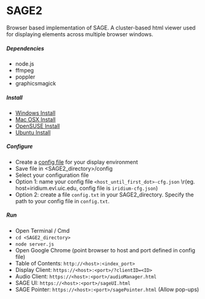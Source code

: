 SAGE2
=======

Browser based implementation of SAGE. A cluster-based html viewer used for displaying elements across multiple browser windows.

##### Dependencies #####
* node.js
* ffmpeg
* poppler
* graphicsmagick

##### Install #####
* [Windows Install](https://github.com/uic-evl/SAGE2/wiki/Install-(Windows))
* [Mac OSX Install](https://github.com/uic-evl/SAGE2/wiki/Install-(Mac-OSX))
* [OpenSUSE Install](https://github.com/uic-evl/SAGE2/wiki/Install-(openSUSE))
* [Ubuntu Install](https://github.com/uic-evl/SAGE2/wiki/Install-(Ubuntu))

##### Configure #####
* Create a [config file](https://github.com/uic-evl/SAGE2/wiki/Configuration) for your display environment
* Save file in <SAGE2_directory>/config
* Select your configuration file
 * Option 1: name your config file ```<host_until_first_dot>-cfg.json``` \r(eg. host=iridium.evl.uic.edu, config file is ```iridium-cfg.json```)
 * Option 2: create a file ```config.txt``` in your SAGE2_directory. Specify the path to your config file in ```config.txt```.

##### Run #####
* Open Terminal / Cmd
 * ```cd <SAGE2_directory>```
 * ```node server.js```
* Open Google Chrome (point browser to host and port defined in config file)
 * Table of Contents: ```http://<host>:<index_port>```
 * Display Client: ```https://<host>:<port>/?clientID=<ID>```
 * Audio Client: ```https://<host>:<port>/audioManager.html```
 * SAGE UI: ```https://<host>:<port>/sageUI.html```
 * SAGE Pointer: ```https://<host>:<port>/sagePointer.html``` (Allow pop-ups)
